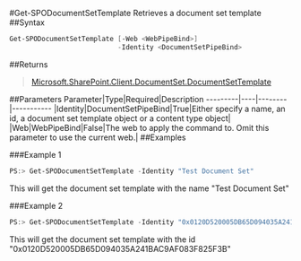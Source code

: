 #Get-SPODocumentSetTemplate
Retrieves a document set template
##Syntax
```powershell
Get-SPODocumentSetTemplate [-Web <WebPipeBind>]
                           -Identity <DocumentSetPipeBind>
```


##Returns
>[Microsoft.SharePoint.Client.DocumentSet.DocumentSetTemplate](https://msdn.microsoft.com/en-us/library/microsoft.sharepoint.client.documentset.documentsettemplate.aspx)

##Parameters
Parameter|Type|Required|Description
---------|----|--------|-----------
|Identity|DocumentSetPipeBind|True|Either specify a name, an id, a document set template object or a content type object|
|Web|WebPipeBind|False|The web to apply the command to. Omit this parameter to use the current web.|
##Examples

###Example 1
```powershell
PS:> Get-SPODocumentSetTemplate -Identity "Test Document Set"
```
This will get the document set template with the name "Test Document Set"

###Example 2
```powershell
PS:> Get-SPODocumentSetTemplate -Identity "0x0120D520005DB65D094035A241BAC9AF083F825F3B"
```
This will get the document set template with the id "0x0120D520005DB65D094035A241BAC9AF083F825F3B"
